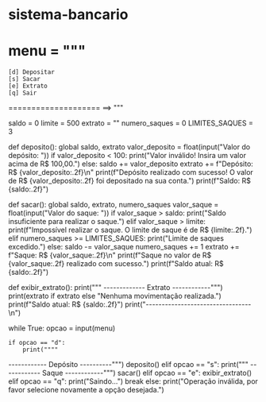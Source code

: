 # sistema-bancario
menu = """
=====================
    [d] Depositar
    [s] Sacar
    [e] Extrato
    [q] Sair
====================
==> """

saldo = 0
limite = 500
extrato = ""
numero_saques = 0
LIMITES_SAQUES = 3

def deposito():
    global saldo, extrato
    valor_deposito = float(input("Valor do depósito: "))
    if valor_deposito < 100:
         print("Valor inválido! Insira um valor acima de R$ 100,00.")
    else:
         saldo += valor_deposito
         extrato += f"Depósito: R$ {valor_deposito:.2f}\n"
         print(f"Depósito realizado com sucesso! O valor de R$ {valor_deposito:.2f} foi depositado na sua conta.")
         print(f"Saldo: R$ {saldo:.2f}")

def sacar():
    global saldo, extrato, numero_saques
    valor_saque = float(input("Valor do saque: "))
    if valor_saque > saldo:
         print("Saldo insuficiente para realizar o saque.")
    elif valor_saque > limite:
         print(f"Impossível realizar o saque. O limite de saque é de R$ {limite:.2f}.")
    elif numero_saques >= LIMITES_SAQUES:
         print("Limite de saques excedido.")
    else:
         saldo -= valor_saque
         numero_saques += 1
         extrato += f"Saque: R$ {valor_saque:.2f}\n"
         print(f"Saque no valor de R$ {valor_saque:.2f} realizado com sucesso.")
         print(f"Saldo atual: R$ {saldo:.2f}")

def exibir_extrato():
    print("""
    ------------- Extrato ------------""")
    print(extrato if extrato else "Nenhuma movimentação realizada.")
    print(f"Saldo atual: R$ {saldo:.2f}")
    print("---------------------------------\n")

while True:
    opcao = input(menu)

    if opcao == "d":
        print(""""
  ------------ Depósito ----------""")
        deposito()
    elif opcao == "s":
        print("""
  ------------ Saque ------------""")
        sacar()
    elif opcao == "e":
        exibir_extrato()
    elif opcao == "q":
        print("Saindo...")
        break
    else:
        print("Operação inválida, por favor selecione novamente a opção desejada.")
